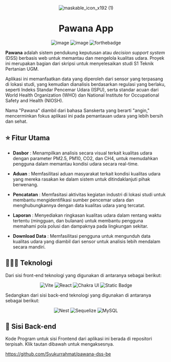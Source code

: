 <div align='center'>
  
![maskable_icon_x192 (1)](https://github.com/user-attachments/assets/e2919df8-bc69-4cb2-8af5-d82ed0591497)

# Pawana App

![image](https://github.com/user-attachments/assets/906a0918-cc8b-4cc4-9e48-40506973b7ff)
![image](https://github.com/user-attachments/assets/e506f166-ec00-4ca1-8512-b9ad3036c7ce)
![forthebadge](https://forthebadge.com/images/badges/made-with-typescript.svg)


</div>
 
**Pawana** adalah sistem pendukung keputusan atau _decision support system_ (DSS) berbasis web untuk memantau dan mengelola kualitas udara. Proyek ini merupakan bagian dari skripsi untuk menyelesaikan studi S1 Teknik Pertanian UGM.

Aplikasi ini memanfaatkan data yang diperoleh dari sensor yang terpasang di lokasi studi, yang kemudian dianalisis berdasarkan regulasi yang berlaku, seperti Indeks Standar Pencemar Udara (ISPU), serta standar acuan dari World Health Organization (WHO) dan National Institute for Occupational Safety and Health (NIOSH).

Nama "Pawana" diambil dari bahasa Sanskerta yang berarti "angin," mencerminkan fokus aplikasi ini pada pemantauan udara yang lebih bersih dan sehat.

## ⭐ Fitur Utama

- **Dasbor** : 
    Menampilkan analisis secara visual terkait kualitas udara dengan parameter PM2.5, PM10, CO2, dan CH4, untuk memudahkan pengguna dalam memantau kondisi udara secara real-time.

- **Aduan** : 
    Memfasilitasi aduan masyarakat terkait kondisi kualitas udara yang mereka rasakan ke dalam sistem untuk ditindaklanjuti pihak berwenang.

- **Pencatatan** : 
    Memfasitasi aktivitas kegiatan industri di lokasi studi untuk membantu mengidentifikasi sumber pencemar udara dan menghubungkannya dengan data kualitas udara yang tercatat.

- **Laporan** : 
    Menyediakan ringkasan kualitas udara dalam rentang waktu tertentu (mingguan, dan bulanan) untuk membantu pengguna memahami pola polusi dan dampaknya pada lingkungan sekitar.

- **Download Data** : 
    Memfasilitasi pengguna untuk mengunduh data kualitas udara yang diambil dari sensor untuk analisis lebih mendalam secara mandiri.

## 👩🏾‍💻 Teknologi

Dari sisi front-end teknologi yang digunakan di antaranya sebagai berikut:

<div align='center'>

![Vite](https://img.shields.io/badge/Vite-646CFF?logo=vite&style=for-the-badge&logoColor=fff)
![React](https://img.shields.io/badge/React-20232A?style=for-the-badge&logo=react&logoColor=61DAFB)
![Chakra UI](https://img.shields.io/badge/Chakra%20UI-319795.svg?style=for-the-badge&logo=Chakra-UI&logoColor=white)
![Static Badge](https://img.shields.io/badge/React%20Leaflet-%2361ba9e?style=for-the-badge&logo=leaflet)

</div>

Sedangkan dari sisi back-end teknologi yang digunakan di antaranya sebagai berikut:

<div align='center'>
  
![Nest](https://img.shields.io/badge/Nest.js-%23E0234E.svg?logo=nestjs&logoColor=white&style=for-the-badge)
![Sequelize](https://img.shields.io/badge/Sequelize-52B0E7?logo=sequelize&logoColor=fff&style=for-the-badge)
![MySQL](https://img.shields.io/badge/MySQL-4479A1?logo=mysql&logoColor=fff&style=for-the-badge)

</div>

## 📱 Sisi Back-end
Kode Program untuk sisi Frontend dari aplikasi ini berada di repositori terpisah. Klik tautan dibawah untuk mengaksesnya.

https://github.com/Syukurrahmat/pawana-dss-be
